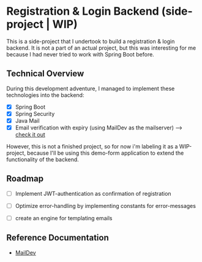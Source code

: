 # Registration & Login Backend (side-project | WIP)


This is a side-project that I undertook to build a registration & login backend. 
It is not a part of an actual project, but this was interesting for me because I had never tried to work with Spring Boot before.

## Technical Overview

During this development adventure, I managed to implement these technologies into the backend:

- [x] Spring Boot  
- [x] Spring Security
- [x] Java Mail
- [x] Email verification with expiry (using MailDev as the mailserver) --> [check it out](https://github.com/maildev/maildev)

However, this is not a finished project, so for now i'm labeling it as a WIP-project, because I'll be using this demo-form application to extend the functionality of the backend.


## Roadmap

- [ ] Implement JWT-authentication as confirmation of registration
- [ ] Optimize error-handling by implementing constants for error-messages
- [ ] create an engine for templating emails


## Reference Documentation

- [MailDev](https://github.com/maildev/maildev)
